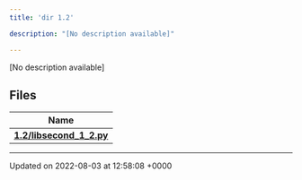 ```yaml
---
title: 'dir 1.2'

description: "[No description available]"

---
```







[No description available]

## Files

| Name           |
| -------------- |
| **[1.2/libsecond_1_2.py](/documentation/code/gambit_sphinx/files/libsecond__1__2_8py/#file-libsecond-1-2.py)**  |






-------------------------------

Updated on 2022-08-03 at 12:58:08 +0000
